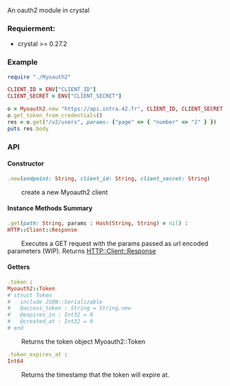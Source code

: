 An oauth2 module in crystal

### Requierment:
* crystal >= 0.27.2

### Example
```ruby
require "./Myoauth2"

CLIENT_ID = ENV["CLIENT_ID"]
CLIENT_SECRET = ENV["CLIENT_SECRET"]

o = Myoauth2.new "https://api.intra.42.fr", CLIENT_ID, CLIENT_SECRET
o.get_token_from_credentials()
res = o.get("/v2/users", params: {"page" => { "number" => "2" } })
puts res.body
```

### API
#### Constructor
```ruby
.new(endpoint: String, client_id: String, client_secret: String)
```
&nbsp;&nbsp;&nbsp;&nbsp;&nbsp;&nbsp;&nbsp;&nbsp;create a new Myoauth2 client

#### Instance Methods Summary

```ruby
.get(path: String, params : Hash(String, String) = nil) :
HTTP::Client::Response
```
&nbsp;&nbsp;&nbsp;&nbsp;&nbsp;&nbsp;&nbsp;&nbsp;Executes a GET request with the params passed as url encoded parameters (WIP). Returns [HTTP::Client::Response](https://crystal-lang.org/api/0.27.2/HTTP/Client/Response.html)

#### Getters
```ruby
.token :
Myoauth2::Token
# struct Token
#   include JSON::Serializable
#   @access_token : String = String.new
#   @expires_in : Int32 = 0
#   @created_at : Int32 = 0
# end
```
&nbsp;&nbsp;&nbsp;&nbsp;&nbsp;&nbsp;&nbsp;&nbsp;Returns the token object Myoauth2::Token


```ruby
.token_expires_at :
Int64
```
&nbsp;&nbsp;&nbsp;&nbsp;&nbsp;&nbsp;&nbsp;&nbsp;Returns the timestamp that the token will expire at.
